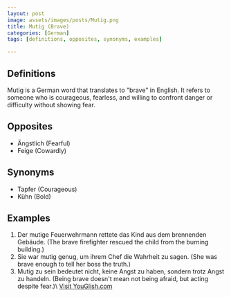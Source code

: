 ```yaml
---
layout: post
image: assets/images/posts/Mutig.png
title: Mutig (Brave)
categories: [German]
tags: [definitions, opposites, synonyms, examples]

---
```


## Definitions
Mutig is a German word that translates to "brave" in English. It refers to someone who is courageous, fearless, and willing to confront danger or difficulty without showing fear.

## Opposites
- Ängstlich (Fearful)
- Feige (Cowardly)

## Synonyms
- Tapfer (Courageous)
- Kühn (Bold)

## Examples
1. Der mutige Feuerwehrmann rettete das Kind aus dem brennenden Gebäude. (The brave firefighter rescued the child from the burning building.)
2. Sie war mutig genug, um ihrem Chef die Wahrheit zu sagen. (She was brave enough to tell her boss the truth.)
3. Mutig zu sein bedeutet nicht, keine Angst zu haben, sondern trotz Angst zu handeln. (Being brave doesn't mean not being afraid, but acting despite fear.)\ <a id="yg-widget-0" class="youglish-widget" data-query="Mutig" data-lang="german" data-components="8412" data-auto-start="0" data-bkg-color="theme_light" data-title="How%20to%20pronounce%20Mutig%20in%20German"  rel="nofollow" href="https://youglish.com">Visit YouGlish.com</a><script async src="https://youglish.com/public/emb/widget.js" charset="utf-8"></script>